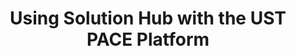 ---
layout: "page"
title: Using Solution Hub with the UST PACE Platform
nav_order: 4
parent: Getting Started as a Consumer
---